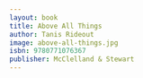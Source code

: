 ```yaml
---
layout: book
title: Above All Things
author: Tanis Rideout
image: above-all-things.jpg
isbn: 9780771076367
publisher: McClelland & Stewart
---
```

